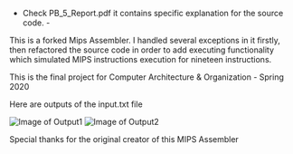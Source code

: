 - Check PB_5_Report.pdf it contains specific explanation for the source code. -

This is a forked Mips Assembler.
I handled several exceptions in it firstly, then refactored the source code in order to add executing functionality which
simulated MIPS instructions execution for nineteen instructions. 


This is the final project for Computer Architecture & Organization - Spring 2020

Here are outputs of the input.txt file

![Image of Output1](https://i.ibb.co/fM9vMV1/Untitled.png)
![Image of Output2](https://i.ibb.co/yn09TbX/Untitled2.png)

Special thanks for the original creator of this MIPS Assembler
